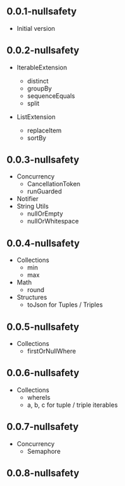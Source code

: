 ## 0.0.1-nullsafety
- Initial version

## 0.0.2-nullsafety
- IterableExtension
  - distinct
  - groupBy
  - sequenceEquals
  - split

- ListExtension
  - replaceItem
  - sortBy

## 0.0.3-nullsafety
- Concurrency
  - CancellationToken
  - runGuarded
- Notifier
- String Utils
  - nullOrEmpty
  - nullOrWhitespace

## 0.0.4-nullsafety
- Collections
  - min
  - max
- Math
  - round
- Structures
  - toJson for Tuples / Triples

## 0.0.5-nullsafety
- Collections
  - firstOrNullWhere

## 0.0.6-nullsafety
- Collections
  - whereIs
  - a, b, c for tuple / triple iterables

## 0.0.7-nullsafety
- Concurrency
  - Semaphore

## 0.0.8-nullsafety
